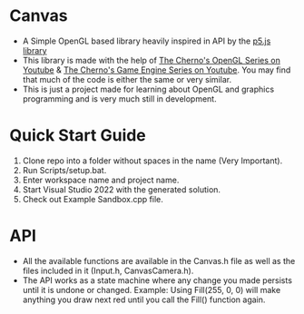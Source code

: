# Canvas

- A Simple OpenGL based library heavily inspired in API by the [p5.js library](https://p5js.org/)
- This library is made with the help of [The Cherno's OpenGL Series on Youtube](https://thecherno.com/opengl) & [The Cherno's Game Engine Series on Youtube](https://thecherno.com/engine). You may find that much of the code is either the same or very similar.
- This is just a project made for learning about OpenGL and graphics programming and is very much still in development.

# Quick Start Guide

1) Clone repo into a folder without spaces in the name (Very Important).
2) Run Scripts/setup.bat.
3) Enter workspace name and project name.
4) Start Visual Studio 2022 with the generated solution.
5) Check out Example Sandbox.cpp file.

# API

- All the available functions are available in the Canvas.h file as well as the files included in it (Input.h, CanvasCamera.h).
- The API works as a state machine where any change you made persists until it is undone or changed.
Example: Using Fill(255, 0, 0) will make anything you draw next red until you call the Fill() function again.